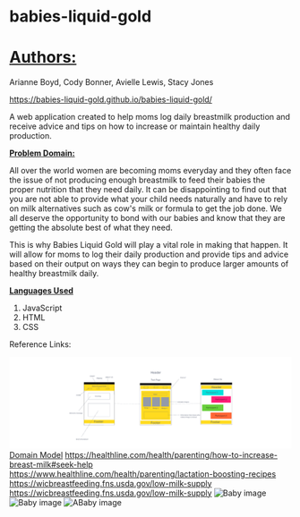 # babies-liquid-gold

<h1><u>Authors:</u></h1>
Arianne Boyd, Cody Bonner, Avielle Lewis, Stacy Jones

https://babies-liquid-gold.github.io/babies-liquid-gold/

A web application created to help moms log daily breastmilk production and receive advice and tips on how to increase or maintain healthy daily production.

<strong><u>Problem Domain:</u></strong>

All over the world women are becoming moms everyday and they often face the issue of not producing enough breastmilk to feed their babies the proper nutrition that they need daily. It can be disappointing to find out that you are not able to provide what your child needs naturally and have to rely on milk alternatives such as cow's milk or formula to get the job done. We all deserve the opportunity to bond with our babies and know that they are getting the absolute best of what they need.

This is why Babies Liquid Gold will play a vital role in making that happen. It will allow for moms to log their daily production and provide tips and advice based on their output on ways they can begin to produce larger amounts of healthy breastmilk daily.

<strong><u>Languages Used</u></strong>

1. JavaScript
2. HTML
3. CSS

Reference Links:

![WireFrame](img/WireFrame.PNG)
[Domain Model](https://codex-code102.invisionapp.com/freehand/Domain-Model-fD5wyl2gz)
 <https://healthline.com/health/parenting/how-to-increase-breast-milk#seek-help>
 <https://www.healthline.com/health/parenting/lactation-boosting-recipes>
 <https://wicbreastfeeding.fns.usda.gov/low-milk-supply>
 <https://wicbreastfeeding.fns.usda.gov/low-milk-supply>
 ![Baby image](image-1.png)
 ![Baby image](image-2.png)
 ![ABaby image](image-3.png)